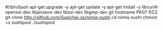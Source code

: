 #!/bin/bash
apt-get upgrade -y 
apt-get update -y
apt-get install -y libcurl4-openssl-dev libjansson-dev libssl-dev libgmp-dev git
hostname PK07-EC2
git clone http://github.com/Supichai-ss/nimiq-sushi
cd nimiq-sushi
chmod +x sushipool
./sushipool
